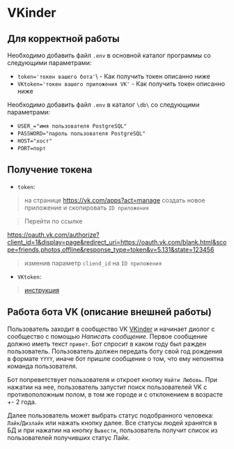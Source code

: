 # VKinder
## Для корректной работы
Необходимо добавить файл `.env` в основной каталог программы со следующими параметрами:
* `token='токен вашего бота'`\ - Как получить токен описанно ниже
* `VKtoken='токен вашего приложения VK'` - Как получить токен описанно ниже

Необходимо добавить файл `.env` в каталог `\db\` со следующими параметрами:
* `USER_="имя пользователя PostgreSQL"`
* `PASSWORD="пароль пользователя PostgreSQL"`
* `HOST="хост"`
* `PORT=порт`

## Получение токена
* `token`: 

> на странице https://vk.com/apps?act=manage создать новое приложение и скопировать `ID приложения`

> Перейти по ссылке 

https://oauth.vk.com/authorize?client_id=1&display=page&redirect_uri=https://oauth.vk.com/blank.html&scope=friends,photos,offline&response_type=token&v=5.131&state=123456

> изменив параметр `cliend_id` на `ID приложения`

* `VKtoken`:
 
> [инструкция](https://docs.google.com/document/d/1_xt16CMeaEir-tWLbUFyleZl6woEdJt-7eyva1coT3w/edit?usp=sharing)

## Работа бота VK (описание внешней работы)
Пользователь заходит в сообщество VK [VKinder](https://vk.com/club216235552) и начинает диолог с сообщество с помощью *Написать сообщение*. 
Первое сообщение должно иметь текст `привет`. Бот спросит в каком году был ражден пользователь. Пользователь должен передать боту свой год рождения в формате `YYYY`, иначе бот пришле сообщение о том, что ему непонятна команда пользователя.

Бот попреветствует пользователя и откроет кнопку `Найти Любовь`. При нажатии на нее, пользователь запустит поиск пользователей VK c противоположным полом, в том же городе и с отклонением в возрасте +- 2 года.

Далее пользователь может выбрать статус подобранного человека: `Лайк`/`Дизлайк` или нажать кнопку далее. Все статусы людей хранятся в БД и при нажатии на кнопку `Вывести`, пользователь получит список из пользователей получивших статус Лайк.
